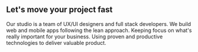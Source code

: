 ## Let's move your project fast

Our studio is a team of UX/UI designers and full stack developers. We build web and mobile apps following the lean approach. Keeping focus on what's really important for your business. Using proven and productive technologies to deliver valuable product.